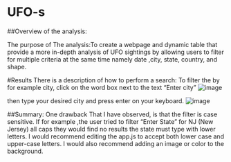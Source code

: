 # UFO-s
##Overview of the analysis:

The purpose of The analysis:To create a webpage and dynamic table that provide a more in-depth analysis of UFO sightings by allowing users to filter for multiple criteria at the same time namely date ,city, state, country, and shape.

   #Results
There is a description of how to perform a search:
To filter the by for example city, click on the word box next to the text “Enter city”
 ![image](https://user-images.githubusercontent.com/103130997/177829366-fea7d36a-c8a5-4611-85d1-d56daa8f342f.png)

then type your desired city and press 
enter on your keyboard.
 ![image](https://user-images.githubusercontent.com/103130997/177829501-ea9c29f8-43fb-49f2-bb3a-212c609e1ed7.png)

##Summary:
One drawback That I have observed, is that the filter is case sensitive. If for example ,the user tried to filter “Enter State” for NJ (New Jersey) all caps they would find no results the state must type with lower letters.
I would recommend editing the app.js to accept both lower case and upper-case letters. I would also recommend adding an image or color to the background.
